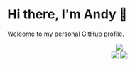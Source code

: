 <h1 align="left">Hi there, I'm Andy 👋</h1>
<p>Welcome to my personal GitHub profile.</p>

<div align="center">
  <img align="center" src="https://github-readme-streak-stats.herokuapp.com?user=A0-Lee&theme=tokyonight"/>
</div>

<div align="center">
  <img align="center" src="https://github-readme-stats.vercel.app/api?username=A0-Lee&count_private=true&theme=tokyonight&hide=prs"/>
  <img align="center" src="https://github-readme-stats.vercel.app/api/top-langs/?username=A0-Lee&layout=compact&theme=tokyonight"/>
</div>



<!--
**A0-Lee/A0-Lee** is a ✨ _special_ ✨ repository because its `README.md` (this file) appears on your GitHub profile.

Here are some ideas to get you started:

- 🔭 I’m currently working on ...
- 🌱 I’m currently learning ...
- 👯 I’m looking to collaborate on ...
- 🤔 I’m looking for help with ...
- 💬 Ask me about ...
- 📫 How to reach me: ...
- 😄 Pronouns: ...
- ⚡ Fun fact: ...
-->
